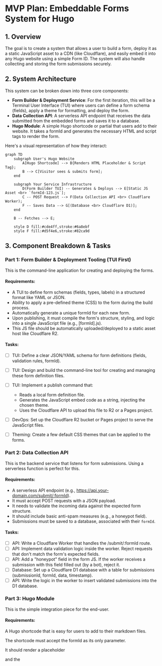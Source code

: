 # MVP Plan: Embeddable Forms System for Hugo

## 1. Overview

The goal is to create a system that allows a user to build a form, deploy it as a static JavaScript asset to a CDN (like Cloudflare), and easily embed it into any Hugo website using a simple Form ID. The system will also handle collecting and storing the form submissions securely.

## 2. System Architecture

This system can be broken down into three core components:

  * **Form Builder & Deployment Service**: For the first iteration, this will be a Terminal User Interface (TUI) where users can define a form schema (fields), apply a theme for formatting, and deploy the form.
  * **Data Collection API**: A serverless API endpoint that receives the data submitted from the embedded forms and saves it to a database.
  * **Hugo Module**: A simple Hugo shortcode or partial that users add to their website. It takes a formId and generates the necessary HTML and script tags to render the form.

Here's a visual representation of how they interact:

```mermaid
graph TD
    subgraph User's Hugo Website
        A[Hugo Shortcode] --> B{Renders HTML Placeholder & Script Tag};
        B --> C[Visitor sees & submits form];
    end

    subgraph Your Service Infrastructure
        D(Form Builder TUI) -- Generates & Deploys --> E[Static JS Asset <br> `formId-123.js`];
        C -- POST Request --> F(Data Collection API <br> Cloudflare Worker);
        F -- Saves Data --> G[(Database <br> Cloudflare D1)];
    end

    B -- Fetches --> E;

    style D fill:#cde4ff,stroke:#6a8ebf
    style F fill:#d5f4e6,stroke:#82ca9d
```

## 3. Component Breakdown & Tasks

### Part 1: Form Builder & Deployment Tooling (TUI First)

This is the command-line application for creating and deploying the forms.

#### Requirements:

* A TUI to define form schemas (fields, types, labels) in a structured format like YAML or JSON.
* Ability to apply a pre-defined theme (CSS) to the form during the build process.
* Automatically generate a unique formId for each new form.
* Upon publishing, it must compile the form's structure, styling, and logic into a single JavaScript file (e.g., [formId].js).
* This JS file should be automatically uploaded/deployed to a static asset host like Cloudflare R2.

#### Tasks:

* [ ] TUI: Define a clear JSON/YAML schema for form definitions (fields, validation rules, formId).
* [ ] TUI: Design and build the command-line tool for creating and managing these form definition files.
* [ ] TUI: Implement a publish command that:

  * Reads a local form definition file.
  * Generates the JavaScript embed code as a string, injecting the chosen theme.
  * Uses the Cloudflare API to upload this file to R2 or a Pages project.
* [ ] DevOps: Set up the Cloudflare R2 bucket or Pages project to serve the JavaScript files.
* [ ] Theming: Create a few default CSS themes that can be applied to the forms.

### Part 2: Data Collection API
This is the backend service that listens for form submissions. Using a serverless function is perfect for this.

#### Requirements:

* A serverless API endpoint (e.g., https://api.your-domain.com/submit/:formId).
* It must accept POST requests with a JSON payload.
* It needs to validate the incoming data against the expected form structure.
* It should include basic anti-spam measures (e.g., a honeypot field).
* Submissions must be saved to a database, associated with their `formId`.

#### Tasks:

* [ ] API: Write a Cloudflare Worker that handles the /submit/:formId route.
* [ ] API: Implement data validation logic inside the worker. Reject requests that don't match the form's expected fields.
* [ ] API: Add a "honeypot" field in the form JS. If the worker receives a submission with this field filled out (by a bot), reject it.
* [ ] Database: Set up a Cloudflare D1 database with a table for submissions (submissionId, formId, data, timestamp).
* [ ] API: Write the logic in the worker to insert validated submissions into the D1 database.

### Part 3: Hugo Module

This is the simple integration piece for the end-user.

#### Requirements:

A Hugo shortcode that is easy for users to add to their markdown files.

The shortcode must accept the formId as its only parameter.

It should render a placeholder <div> and the <script> tag pointing to the correct asset URL on your CDN.

#### Tasks:

* [ ] Hugo: Create a new file: /layouts/shortcodes/embed-form.html.
* [ ] Hugo: Add the following Go template code to the file:

```html
{{- $formId := .Get 0 -}}
{{- if $formId -}}
<div id="embeddable-form-{{ $formId }}"></div>
<script src="https://your-static-assets.com/{{ $formId }}.js" async defer></script>
{{- else -}}
{{- errorf "The 'embed-form' shortcode requires a formId." -}}
{{- end -}}
```

* [ ] Documentation: Write clear instructions for users on how to add the shortcode to their site:

Simply add the following line to your content where you want the form to appear:

```
{{< embed-form "your-unique-form-id" >}}
```
